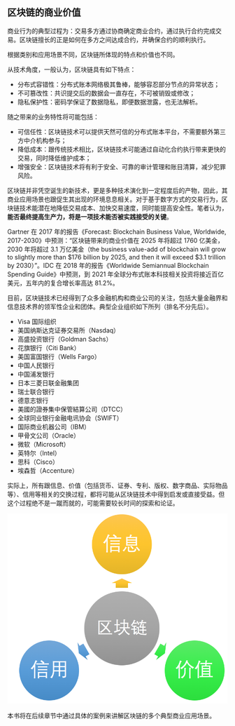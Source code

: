 ## 区块链的商业价值

商业行为的典型过程为：交易多方通过协商确定商业合约，通过执行合约完成交易。区块链擅长的正是如何在多方之间达成合约，并确保合约的顺利执行。

根据类别和应用场景不同，区块链所体现的特点和价值也不同。

从技术角度，一般认为，区块链具有如下特点：

* 分布式容错性：分布式账本网络极其鲁棒，能够容忍部分节点的异常状态；
* 不可篡改性：共识提交后的数据会一直存在，不可被销毁或修改；
* 隐私保护性：密码学保证了数据隐私，即便数据泄露，也无法解析。

随之带来的业务特性将可能包括：

* 可信任性：区块链技术可以提供天然可信的分布式账本平台，不需要额外第三方中介机构参与； 
* 降低成本：跟传统技术相比，区块链技术可能通过自动化合约执行带来更快的交易，同时降低维护成本；
* 增强安全：区块链技术将有利于安全、可靠的审计管理和账目清算，减少犯罪风险。

区块链并非凭空诞生的新技术，更是多种技术演化到一定程度后的产物，因此，其商业应用场景也跟促生其出现的环境息息相关。对于基于数字方式的交易行为，区块链技术能潜在地降低交易成本、加快交易速度，同时能提高安全性。笔者认为，**能否最终提高生产力，将是一项技术能否被实践接受的关键**。

Gartner 在 2017 年的报告《Forecast: Blockchain Business Value, Worldwide, 2017-2030》中预测：“区块链带来的商业价值在 2025 年将超过 1760 亿美金，2030 年将超过 3.1 万亿美金（the business value-add of blockchain will grow to slightly more than $176 billion by 2025, and then it will exceed $3.1 trillion by 2030）”。IDC 在 2018 年的报告《Worldwide Semiannual Blockchain Spending Guide》中预测，到 2021 年全球分布式账本科技相关投资将接近百亿美元，五年内的复合增长率高达 81.2%。

目前，区块链技术已经得到了众多金融机构和商业公司的关注，包括大量金融界和信息技术界的领军性企业和团体。典型企业组织如下所列（排名不分先后）。

* Visa 国际组织
* 美国纳斯达克证券交易所（Nasdaq）
* 高盛投资银行（Goldman Sachs）
* 花旗银行（Citi Bank）
* 美国富国银行（Wells Fargo）
* 中国人民银行
* 中国浦发银行
* 日本三菱日联金融集团
* 瑞士联合银行
* 德意志银行
* 美國的證券集中保管結算公司（DTCC）
* 全球同业银行金融电讯协会（SWIFT）
* 国际商业机器公司（IBM）
* 甲骨文公司（Oracle）
* 微软（Microsoft）
* 英特尔（Intel）
* 思科（Cisco）
* 埃森哲（Accenture）

实际上，所有跟信息、价值（包括货币、证券、专利、版权、数字商品、实际物品等）、信用等相关的交换过程，都将可能从区块链技术中得到启发或直接受益。但这个过程绝不是一蹴而就的，可能需要较长时间的探索和论证。

![区块链影响的交换过程](_images/application_circle.png)

本书将在后续章节中通过具体的案例来讲解区块链的多个典型商业应用场景。